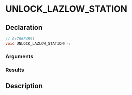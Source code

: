 # UNLOCK_LAZLOW_STATION

## Declaration
```cpp
// 0x7B6F4B91
void UNLOCK_LAZLOW_STATION();
```

### Arguments

### Results

## Description
